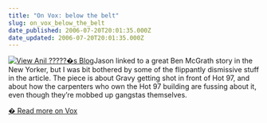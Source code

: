 ```yaml
---
title: "On Vox: below the belt"
slug: on_vox_below_the_belt
date_published: 2006-07-20T20:01:35.000Z
date_updated: 2006-07-20T20:01:35.000Z
---
```


[![View Anil ?????�s Blog](http://up1.vox.com/6a00b8ea067a51dece00c2251d62f6604a-50si)](http://anil.vox.com/)Jason linked to a great Ben McGrath story in the New Yorker, but I was bit bothered by some of the flippantly dismissive stuff in the article. The piece is about Gravy getting shot in front of Hot 97, and about how the carpenters who own the Hot 97 building are fussing about it, even though they’re mobbed up gangstas themselves.

[� Read more on Vox](http://anil.vox.com/library/post/below-the-belt.html)
